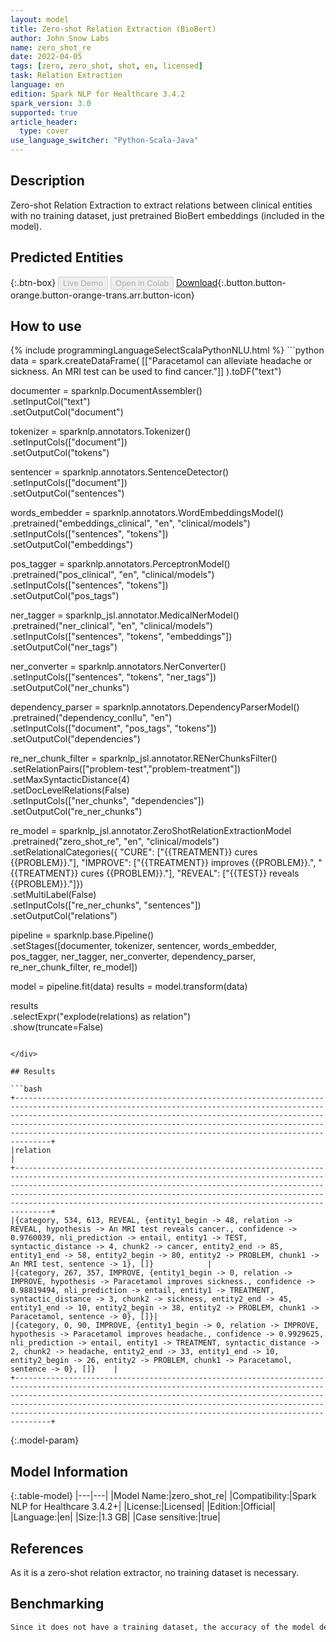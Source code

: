 ```yaml
---
layout: model
title: Zero-shot Relation Extraction (BioBert)
author: John Snow Labs
name: zero_shot_re
date: 2022-04-05
tags: [zero, zero_shot, shot, en, licensed]
task: Relation Extraction
language: en
edition: Spark NLP for Healthcare 3.4.2
spark_version: 3.0
supported: true
article_header:
  type: cover
use_language_switcher: "Python-Scala-Java"
---
```


## Description

Zero-shot Relation Extraction to extract relations between clinical entities with no training dataset, just pretrained BioBert embeddings (included in the model).

## Predicted Entities



{:.btn-box}
<button class="button button-orange" disabled>Live Demo</button>
<button class="button button-orange" disabled>Open in Colab</button>
[Download](https://s3.amazonaws.com/auxdata.johnsnowlabs.com/clinical/models/zero_shot_re_en_3.4.2_3.0_1649169384285.zip){:.button.button-orange.button-orange-trans.arr.button-icon}

## How to use



<div class="tabs-box" markdown="1">
{% include programmingLanguageSelectScalaPythonNLU.html %}
```python
data = spark.createDataFrame(
    [["Paracetamol can alleviate headache or sickness. An MRI test can be used to find cancer."]]
).toDF("text")

documenter = sparknlp.DocumentAssembler() \
    .setInputCol("text") \
    .setOutputCol("document")

tokenizer = sparknlp.annotators.Tokenizer() \
    .setInputCols(["document"]) \
    .setOutputCol("tokens")

sentencer = sparknlp.annotators.SentenceDetector()\
    .setInputCols(["document"])\
    .setOutputCol("sentences")

words_embedder = sparknlp.annotators.WordEmbeddingsModel() \
    .pretrained("embeddings_clinical", "en", "clinical/models") \
    .setInputCols(["sentences", "tokens"]) \
    .setOutputCol("embeddings")

pos_tagger = sparknlp.annotators.PerceptronModel() \
    .pretrained("pos_clinical", "en", "clinical/models") \
    .setInputCols(["sentences", "tokens"]) \
    .setOutputCol("pos_tags")

ner_tagger = sparknlp_jsl.annotator.MedicalNerModel() \
    .pretrained("ner_clinical", "en", "clinical/models") \
    .setInputCols(["sentences", "tokens", "embeddings"]) \
    .setOutputCol("ner_tags")

ner_converter = sparknlp.annotators.NerConverter() \
    .setInputCols(["sentences", "tokens", "ner_tags"]) \
    .setOutputCol("ner_chunks")

dependency_parser = sparknlp.annotators.DependencyParserModel() \
    .pretrained("dependency_conllu", "en") \
    .setInputCols(["document", "pos_tags", "tokens"]) \
    .setOutputCol("dependencies")

re_ner_chunk_filter = sparknlp_jsl.annotator.RENerChunksFilter() \
    .setRelationPairs(["problem-test","problem-treatment"]) \
    .setMaxSyntacticDistance(4)\
    .setDocLevelRelations(False)\
    .setInputCols(["ner_chunks", "dependencies"]) \
    .setOutputCol("re_ner_chunks")

re_model = sparknlp_jsl.annotator.ZeroShotRelationExtractionModel \
    .pretrained("zero_shot_re", "en", "clinical/models") \
    .setRelationalCategories({
        "CURE": ["{{TREATMENT}} cures {{PROBLEM}}."],
        "IMPROVE": ["{{TREATMENT}} improves {{PROBLEM}}.", "{{TREATMENT}} cures {{PROBLEM}}."],
        "REVEAL": ["{{TEST}} reveals {{PROBLEM}}."]})\
    .setMultiLabel(False)\
    .setInputCols(["re_ner_chunks", "sentences"]) \
    .setOutputCol("relations")

pipeline = sparknlp.base.Pipeline() \
    .setStages([documenter, tokenizer, sentencer, words_embedder, pos_tagger, ner_tagger, ner_converter,
                dependency_parser, re_ner_chunk_filter, re_model])

model = pipeline.fit(data)
results = model.transform(data)

results\
    .selectExpr("explode(relations) as relation")\
    .show(truncate=False)
```

</div>

## Results

```bash
+----------------------------------------------------------------------------------------------------------------------------------------------------------------------------------------------------------------------------------------------------------------------------------------------------------------------------------------------------------------------+
|relation                                                                                                                                                                                                                                                                                                                                                              |
+----------------------------------------------------------------------------------------------------------------------------------------------------------------------------------------------------------------------------------------------------------------------------------------------------------------------------------------------------------------------+
|{category, 534, 613, REVEAL, {entity1_begin -> 48, relation -> REVEAL, hypothesis -> An MRI test reveals cancer., confidence -> 0.9760039, nli_prediction -> entail, entity1 -> TEST, syntactic_distance -> 4, chunk2 -> cancer, entity2_end -> 85, entity1_end -> 58, entity2_begin -> 80, entity2 -> PROBLEM, chunk1 -> An MRI test, sentence -> 1}, []}            |
|{category, 267, 357, IMPROVE, {entity1_begin -> 0, relation -> IMPROVE, hypothesis -> Paracetamol improves sickness., confidence -> 0.98819494, nli_prediction -> entail, entity1 -> TREATMENT, syntactic_distance -> 3, chunk2 -> sickness, entity2_end -> 45, entity1_end -> 10, entity2_begin -> 38, entity2 -> PROBLEM, chunk1 -> Paracetamol, sentence -> 0}, []}|
|{category, 0, 90, IMPROVE, {entity1_begin -> 0, relation -> IMPROVE, hypothesis -> Paracetamol improves headache., confidence -> 0.9929625, nli_prediction -> entail, entity1 -> TREATMENT, syntactic_distance -> 2, chunk2 -> headache, entity2_end -> 33, entity1_end -> 10, entity2_begin -> 26, entity2 -> PROBLEM, chunk1 -> Paracetamol, sentence -> 0}, []}    |
+----------------------------------------------------------------------------------------------------------------------------------------------------------------------------------------------------------------------------------------------------------------------------------------------------------------------------------------------------------------------+
```

{:.model-param}
## Model Information

{:.table-model}
|---|---|
|Model Name:|zero_shot_re|
|Compatibility:|Spark NLP for Healthcare 3.4.2+|
|License:|Licensed|
|Edition:|Official|
|Language:|en|
|Size:|1.3 GB|
|Case sensitive:|true|

## References

As it is a zero-shot relation extractor, no training dataset is necessary.

## Benchmarking

```bash
Since it does not have a training dataset, the accuracy of the model depends on the relations you set in `setRelationalCategories`.
```